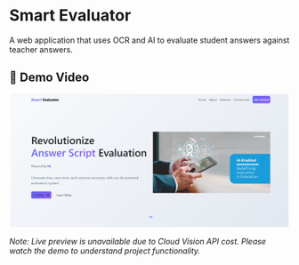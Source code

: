 # Smart Evaluator

A web application that uses OCR and AI to evaluate student answers against teacher answers.

## 🎥 Demo Video
<p align="center">
  <a href="https://drive.google.com/file/d/1tZLF-8iEEVqhOVoFaRUCtaBNMaTt8QlN/view?usp=sharing">
    <img src="assests/demo-thumbnail.png" alt="Demo Video" width="500">
  </a>
</p>


_Note: Live preview is unavailable due to Cloud Vision API cost. Please watch the demo to understand project functionality._




